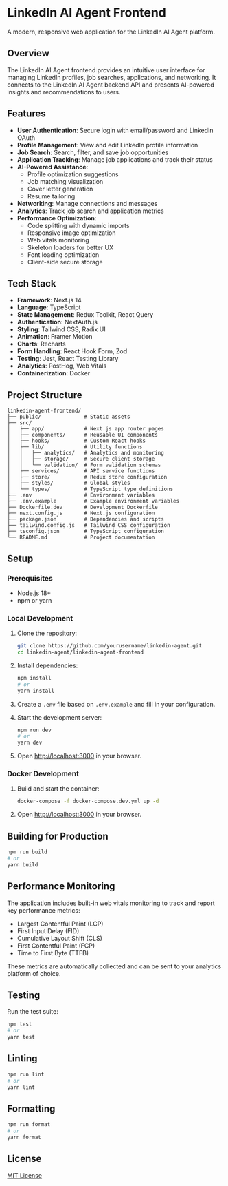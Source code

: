 # LinkedIn AI Agent Frontend

A modern, responsive web application for the LinkedIn AI Agent platform.

## Overview

The LinkedIn AI Agent frontend provides an intuitive user interface for managing LinkedIn profiles, job searches, applications, and networking. It connects to the LinkedIn AI Agent backend API and presents AI-powered insights and recommendations to users.

## Features

- **User Authentication**: Secure login with email/password and LinkedIn OAuth
- **Profile Management**: View and edit LinkedIn profile information
- **Job Search**: Search, filter, and save job opportunities
- **Application Tracking**: Manage job applications and track their status
- **AI-Powered Assistance**: 
  - Profile optimization suggestions
  - Job matching visualization
  - Cover letter generation
  - Resume tailoring
- **Networking**: Manage connections and messages
- **Analytics**: Track job search and application metrics
- **Performance Optimization**:
  - Code splitting with dynamic imports
  - Responsive image optimization
  - Web vitals monitoring
  - Skeleton loaders for better UX
  - Font loading optimization
  - Client-side secure storage

## Tech Stack

- **Framework**: Next.js 14
- **Language**: TypeScript
- **State Management**: Redux Toolkit, React Query
- **Authentication**: NextAuth.js
- **Styling**: Tailwind CSS, Radix UI
- **Animation**: Framer Motion
- **Charts**: Recharts
- **Form Handling**: React Hook Form, Zod
- **Testing**: Jest, React Testing Library
- **Analytics**: PostHog, Web Vitals
- **Containerization**: Docker

## Project Structure

```
linkedin-agent-frontend/
├── public/              # Static assets
├── src/
│   ├── app/             # Next.js app router pages
│   ├── components/      # Reusable UI components
│   ├── hooks/           # Custom React hooks
│   ├── lib/             # Utility functions
│   │   ├── analytics/   # Analytics and monitoring
│   │   ├── storage/     # Secure client storage
│   │   └── validation/  # Form validation schemas
│   ├── services/        # API service functions
│   ├── store/           # Redux store configuration
│   ├── styles/          # Global styles
│   └── types/           # TypeScript type definitions
├── .env                 # Environment variables
├── .env.example         # Example environment variables
├── Dockerfile.dev       # Development Dockerfile
├── next.config.js       # Next.js configuration
├── package.json         # Dependencies and scripts
├── tailwind.config.js   # Tailwind CSS configuration
├── tsconfig.json        # TypeScript configuration
└── README.md            # Project documentation
```

## Setup

### Prerequisites

- Node.js 18+
- npm or yarn

### Local Development

1. Clone the repository:
   ```bash
   git clone https://github.com/yourusername/linkedin-agent.git
   cd linkedin-agent/linkedin-agent-frontend
   ```

2. Install dependencies:
   ```bash
   npm install
   # or
   yarn install
   ```

3. Create a `.env` file based on `.env.example` and fill in your configuration.

4. Start the development server:
   ```bash
   npm run dev
   # or
   yarn dev
   ```

5. Open [http://localhost:3000](http://localhost:3000) in your browser.

### Docker Development

1. Build and start the container:
   ```bash
   docker-compose -f docker-compose.dev.yml up -d
   ```

2. Open [http://localhost:3000](http://localhost:3000) in your browser.

## Building for Production

```bash
npm run build
# or
yarn build
```

## Performance Monitoring

The application includes built-in web vitals monitoring to track and report key performance metrics:

- Largest Contentful Paint (LCP)
- First Input Delay (FID)
- Cumulative Layout Shift (CLS)
- First Contentful Paint (FCP)
- Time to First Byte (TTFB)

These metrics are automatically collected and can be sent to your analytics platform of choice.

## Testing

Run the test suite:

```bash
npm test
# or
yarn test
```

## Linting

```bash
npm run lint
# or
yarn lint
```

## Formatting

```bash
npm run format
# or
yarn format
```

## License

[MIT License](LICENSE) 